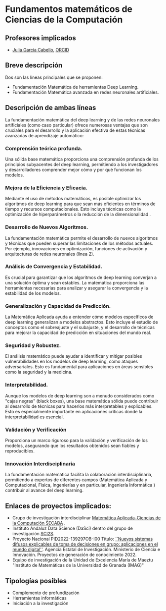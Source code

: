 # Fundamentos matemáticos de Ciencias de la Computación

## Profesores implicados 
-  [Julia García Cabello](https://mateapli.ugr.es/informacion/directorio-personal/julia-garcia-cabello), [ORCID](https://orcid.org/0000-0003-0682-0678)

## Breve descripción
Dos son las líneas principales que se proponen:
-  Fundamentación Matemática de herramientas Deep Learning.
-  Fundamentación Matemática avanzada  en redes neuronales artificiales.

## Descripción de ambas líneas

La fundamentación matemática del deep learning y de las redes neuronales artificiales (como caso particular) ofrece numerosas ventajas que son cruciales para el desarrollo y la aplicación efectiva de estas técnicas avanzadas de aprendizaje automático:

### Comprensión teórica profunda.

Una sólida base matemática proporciona una comprensión profunda de los principios subyacentes del deep learning, permitiendo a los investigadores y desarrolladores comprender mejor cómo y por qué funcionan los modelos.

### Mejora de la Eficiencia y Eficacia.  

Mediante el uso de métodos matemáticos, es posible optimizar los algoritmos de deep learning para que sean más eficientes en términos de tiempo y recursos computacionales. Esto incluye técnicas como la optimización de hiperparámetros o  la reducción de la dimensionalidad .

### Desarrollo de Nuevos Algoritmos.

La fundamentación matemática permite el desarrollo de nuevos algoritmos y técnicas que pueden superar las limitaciones de los métodos actuales. Por ejemplo, innovaciones en optimización, funciones de activación y arquitecturas de redes neuronales (línea 2).

### Análisis de Convergencia y Estabilidad.

Es crucial para garantizar que los algoritmos de deep learning converjan a una solución óptima y sean estables. La matemática proporciona las herramientas necesarias para analizar y asegurar la convergencia y la estabilidad de los modelos.

###  Generalización y Capacidad de Predicción. 

La Matemática Aplicada ayuda a entender cómo modelos específicos de deep learning generalizan a modelos abstractos. Esto incluye el estudio de conceptos como el sobreajuste y el subajuste, y el desarrollo de técnicas para mejorar la capacidad de predicción en situaciones del mundo real.

###  Seguridad y Robustez.

El análisis matemático puede ayudar a identificar y mitigar posibles vulnerabilidades en los modelos de deep learning, como ataques adversariales. Esto es fundamental para aplicaciones en áreas sensibles como la seguridad y la medicina.

### Interpretabilidad.

Aunque los modelos de deep learning son a menudo considerados como "cajas negras" (black boxes), una base matemática sólida puede contribuir al desarrollo de técnicas para hacerlos más interpretables y explicables. Esto es especialmente importante en aplicaciones críticas donde la interpretabilidad es esencial.

### Validación y Verificación

Proporciona un marco riguroso para la validación y verificación de los modelos, asegurando que los resultados obtenidos sean fiables y reproducibles. 

### Innovación Interdisciplinaria

La fundamentación matemática facilita la colaboración interdisciplinaria, permitiendo a expertos de diferentes campos (Matemática Aplicada y Computacional, Física, Ingenierías y en particular, Ingeniería Informática ) contribuir al avance del deep learning.


## Enlaces de proyectos implicados:
- Grupo de investigación interdisciplinar [Matemática Aplicada-Ciencias de la Computación SECABA](https://secaba.ugr.es/) .
- Instituto Andaluz Data Science (DaSci) dentro del grupo de investigación [SCI2S](https://dasci.es/es/). 
- Proyecto Nacional PID2022-139297OB-I00 Título: [``Nuevos sistemas difusos explicables de toma de decisiones en grupo: aplicaciones en el mundo digital''](https://produccioncientifica.ugr.es/proyectos/661973/detalle). Agencia Estatal de Investigación. Ministerio de Ciencia e Innovación. Proyectos de generación de conocimiento 2022.
- Equipo de investigación de la Unidad de Excelencia María de Maeztu "Instituto de Matemáticas de la Universidad de Granada (IMAG)"

## Tipologías posibles
- Complemento de profundización
- Herramientas informáticas
- Iniciación a la investigación

